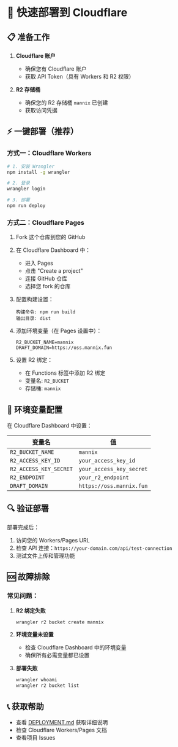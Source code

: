 # 🚀 快速部署到 Cloudflare

## 📋 准备工作

1. **Cloudflare 账户**
   - 确保您有 Cloudflare 账户
   - 获取 API Token（具有 Workers 和 R2 权限）

2. **R2 存储桶**
   - 确保您的 R2 存储桶 `mannix` 已创建
   - 获取访问凭据

## ⚡ 一键部署（推荐）

### 方式一：Cloudflare Workers

```bash
# 1. 安装 Wrangler
npm install -g wrangler

# 2. 登录
wrangler login

# 3. 部署
npm run deploy
```

### 方式二：Cloudflare Pages

1. Fork 这个仓库到您的 GitHub
2. 在 Cloudflare Dashboard 中：
   - 进入 Pages
   - 点击 "Create a project"
   - 连接 GitHub 仓库
   - 选择您 fork 的仓库

3. 配置构建设置：
   ```
   构建命令: npm run build
   输出目录: dist
   ```

4. 添加环境变量（在 Pages 设置中）：
   ```
   R2_BUCKET_NAME=mannix
   DRAFT_DOMAIN=https://oss.mannix.fun
   ```

5. 设置 R2 绑定：
   - 在 Functions 标签中添加 R2 绑定
   - 变量名: `R2_BUCKET`
   - 存储桶: `mannix`

## 🔧 环境变量配置

在 Cloudflare Dashboard 中设置：

| 变量名 | 值 |
|--------|-----|
| `R2_BUCKET_NAME` | `mannix` |
| `R2_ACCESS_KEY_ID` | `your_access_key_id` |
| `R2_ACCESS_KEY_SECRET` | `your_access_key_secret` |
| `R2_ENDPOINT` | `your_r2_endpoint` |
| `DRAFT_DOMAIN` | `https://oss.mannix.fun` |

## 🔍 验证部署

部署完成后：

1. 访问您的 Workers/Pages URL
2. 检查 API 连接：`https://your-domain.com/api/test-connection`
3. 测试文件上传和管理功能

## 🆘 故障排除

### 常见问题：

1. **R2 绑定失败**
   ```bash
   wrangler r2 bucket create mannix
   ```

2. **环境变量未设置**
   - 检查 Cloudflare Dashboard 中的环境变量
   - 确保所有必需变量都已设置

3. **部署失败**
   ```bash
   wrangler whoami
   wrangler r2 bucket list
   ```

## 📞 获取帮助

- 查看 [DEPLOYMENT.md](./DEPLOYMENT.md) 获取详细说明
- 检查 Cloudflare Workers/Pages 文档
- 查看项目 Issues
